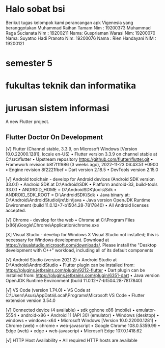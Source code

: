 


# Halo sobat bsi 

Berikut tugas kelompok kami perancangan apk Vigenesia
yang beranggotakan 
Muhammad Raihan Tamam
Nim : 19200373
Muhammad Raga Sucianata
Nim : 19200211
Nama: Guspriaman Warasi
Nim: 19200070
Nama: Suyatno Hadi Pranoto
Nim: 19200076
Nama : Rien Handayani
NIM : 19200121

# semester 5 
# fukultas teknik dan informatika
# jurusan sistem informasi

A new Flutter project.

## Flutter Doctor On Development

[√] Flutter (Channel stable, 3.3.9, on Microsoft Windows [Version 10.0.22000.1281], locale en-US)
• Flutter version 3.3.9 on channel stable at C:\src\flutter
• Upstream repository https://github.com/flutter/flutter.git
• Framework revision b8f7f1f986 (3 weeks ago), 2022-11-23 06:43:51 +0900
• Engine revision 8f2221fbef
• Dart version 2.18.5
• DevTools version 2.15.0

[√] Android toolchain - develop for Android devices (Android SDK version 33.0.1)
• Android SDK at D:\Android\SDK
• Platform android-33, build-tools 33.0.1
• ANDROID_HOME = D:\AndroidSDK\tools\Sdk
• ANDROID_SDK_ROOT = D:\AndroidSDK\Sdk
• Java binary at: D:\Android\AndroidStudio\jre\bin\java
• Java version OpenJDK Runtime Environment (build 11.0.12+7-b1504.28-7817840)
• All Android licenses accepted.

[√] Chrome - develop for the web
• Chrome at C:\Program Files (x86)\Google\Chrome\Application\chrome.exe

[X] Visual Studio - develop for Windows
X Visual Studio not installed; this is necessary for Windows development.
Download at https://visualstudio.microsoft.com/downloads/.
Please install the "Desktop development with C++" workload, including all of its default components

[√] Android Studio (version 2021.2)
• Android Studio at D:\Android\AndroidStudio
• Flutter plugin can be installed from:
https://plugins.jetbrains.com/plugin/9212-flutter
• Dart plugin can be installed from:
https://plugins.jetbrains.com/plugin/6351-dart
• Java version OpenJDK Runtime Environment (build 11.0.12+7-b1504.28-7817840)

[√] VS Code (version 1.74.0)
• VS Code at C:\Users\Asus\AppData\Local\Programs\Microsoft VS Code
• Flutter extension version 3.54.0

[√] Connected device (4 available)
• sdk gphone x86 (mobile) • emulator-5554 • android-x86 • Android 11 (API 30) (emulator)
• Windows (desktop) • windows • windows-x64 • Microsoft Windows [Version 10.0.22000.1281]
• Chrome (web) • chrome • web-javascript • Google Chrome 108.0.5359.99
• Edge (web) • edge • web-javascript • Microsoft Edge 107.0.1418.62

[√] HTTP Host Availability
• All required HTTP hosts are available
